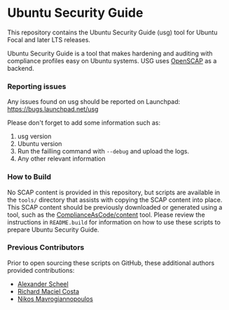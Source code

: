 # Ubuntu Security Guide

This repository contains the Ubuntu Security Guide (usg) tool for Ubuntu Focal and later LTS releases.

Ubuntu Security Guide is a tool that makes hardening and auditing with compliance profiles easy on Ubuntu systems.
USG uses [OpenSCAP](https://github.com/OpenSCAP/openscap) as a backend.

### Reporting issues

Any issues found on usg should be reported on Launchpad:
https://bugs.launchpad.net/usg

Please don't forget to add some information such as:
1. usg version
2. Ubuntu version
3. Run the failling command with ``--debug`` and upload the logs.
4. Any other relevant information

### How to Build

No SCAP content is provided in this repository, but scripts are available in the `tools/` directory that assists with copying the SCAP content into place.
This SCAP content should be previously downloaded or generated using a tool, such as the [ComplianceAsCode/content](https://github.com/ComplianceAsCode/content) tool.
Please review the instructions in `README.build` for information on how to use these scripts to prepare Ubuntu Security Guide.

### Previous Contributors

Prior to open sourcing these scripts on GitHub, these additional authors provided contributions:
- [Alexander Scheel](https://github.com/cipherboy)
- [Richard Maciel Costa](https://github.com/richardmaciel-canonical)
- [Nikos Mavrogiannopoulos](https://github.com/nmav)

